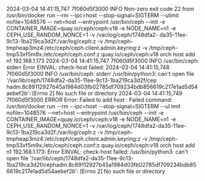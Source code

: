 2024-03-04 14:41:15,747 7f060d5f3000 INFO Non-zero exit code 22 from /usr/bin/docker run --rm --ipc=host --stop-signal=SIGTERM --ulimit nofile=1048576 --
net=host --entrypoint /usr/bin/ceph --init -e CONTAINER_IMAGE=quay.io/ceph/ceph:v18 -e NODE_NAME=n1 -e CEPH_USE_RANDOM_NONCE=1 -v /var/log/ceph/1748dfa2-
da35-11ee-9c13-1ba219ca3d2f:/var/log/ceph:z -v /tmp/ceph-tmpheap3mz4:/etc/ceph/ceph.client.admin.keyring:z -v /tmp/ceph-tmp53xf5m9x:/etc/ceph/ceph.conf:z
 quay.io/ceph/ceph:v18 orch host add n1 192.168.1.173
2024-03-04 14:41:15,747 7f060d5f3000 INFO /usr/bin/ceph: stderr Error EINVAL: check-host failed:
2024-03-04 14:41:15,748 7f060d5f3000 INFO /usr/bin/ceph: stderr /usr/bin/python3: can't open file '/var/lib/ceph/1748dfa2-da35-11ee-9c13-1ba219ca3d2f/cep
hadm.8c89112927b45a1984d03fb02785df709234bdb856619c217e1ad5d54aebef2b': [Errno 2] No such file or directory
2024-03-04 14:41:15,749 7f060d5f3000 ERROR Error: Failed to add host <n1>: Failed command: /usr/bin/docker run --rm --ipc=host --stop-signal=SIGTERM --ul
imit nofile=1048576 --net=host --entrypoint /usr/bin/ceph --init -e CONTAINER_IMAGE=quay.io/ceph/ceph:v18 -e NODE_NAME=n1 -e CEPH_USE_RANDOM_NONCE=1 -v /var/log/ceph/1748dfa2-da35-11ee-9c13-1ba219ca3d2f:/var/log/ceph:z -v /tmp/ceph-tmpheap3mz4:/etc/ceph/ceph.client.admin.keyring:z -v /tmp/ceph-tmp53xf5m9x:/etc/ceph/ceph.conf:z quay.io/ceph/ceph:v18 orch host add n1 192.168.1.173: Error EINVAL: check-host failed:
/usr/bin/python3: can't open file '/var/lib/ceph/1748dfa2-da35-11ee-9c13-1ba219ca3d2f/cephadm.8c89112927b45a1984d03fb02785df709234bdb856619c217e1ad5d54aebef2b': [Errno 2] No such file or directory
